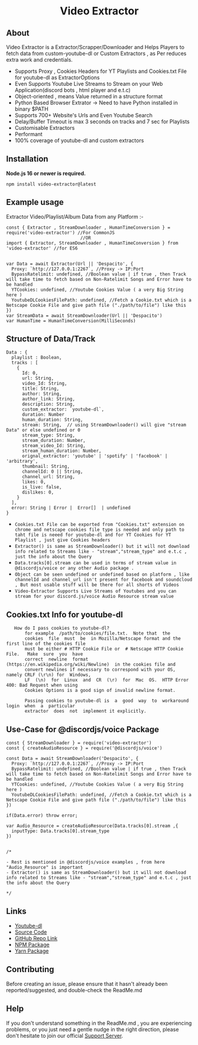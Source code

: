 <div align="center">
  <br />
  <br />
  <p>
<h1>Video Extractor</h1>
  </p>
</div>

## About

Video Extractor is a Extractor/Scrapper/Downloader and Helps Players to fetch data from custom-youtube-dl or Custom Extractors , as Per reduces extra work and credentials.

- Supports Proxy , Cookies Headers for YT Playlists and Cookies.txt File for youtube-dl as ExtractorOptions
- Even Supports Youtube Live Streams to Stream on your Web Application(discord bots , html player and e.t.c)
- Object-oriented , means Value returned in a structure format
- Python Based Browser Extrator -> Need to have Python installed in binary \$PATH
- Supports 700+ Website's Urls and Even Youtube Search
- Delay/Buffer Timeout is max 3 seconds on tracks and 7 sec for Playlists
- Customisable Extractors
- Performant
- 100% coverage of youtube-dl and custom extractors

## Installation

**Node.js 16 or newer is required.**

```
npm install video-extractor@latest
```

## Example usage

Extractor Video/Playlist/Album Data from any Platform :-

```
const { Extractor , StreamDownloader , HumanTimeConversion } = require('video-extractor') //For CommonJS
                            //OR
import { Extractor, StreamDownloader , HumanTimeConversion } from 'video-extractor' //for ES6


var Data = await Extractor(Url || 'Despacito', {
  Proxy: `http://127.0.0.1:2267`, //Proxy -> IP:Port
  BypassRatelimit: undefined, //Boolean value | if true , then Track will take time to fetch based on Non-Ratelimit Songs and Error have to be handled
  YTCookies: undefined, //Youtube Cookies Value ( a very Big String here )
  YoutubeDLCookiesFilePath: undefined, //Fetch a Cookie.txt which is a Netscape Cookie File and give path file ("./path/to/file") like this
})
var StreamData = await StreamDownloader(Url || 'Despacito')
var HumanTime = HumanTimeConversion(MilliSeconds)

```

## Structure of Data/Track

```
Data : {
  playlist : Boolean,
  tracks : [
    {
      Id: 0,
      url: String,
      video_Id: String,
      title: String,
      author: String,
      author_link: String,
      description: String,
      custom_extractor: `youtube-dl`,
      duration: Number
      human_duration: String,
      stream: String,  // using StreamDownloader() will give "stream Data" or else undefined or 0
      stream_type: String,
      stream_duration: Number,
      stream_video_Id: String,
      stream_human_duration: Number,
      orignal_extractor: 'youtube' | 'spotify' | 'facebook' | 'arbitrary',
      thumbnail: String,
      channelId: 0 || String,
      channel_url: String,
      likes: 0,
      is_live: false,
      dislikes: 0,
    }
  ],
  error: String | Error |  Error[]  | undefined
}
```

- `Cookies.txt File can be exported from "Cookies.txt" extension on chrome and netscape cookies file type is needed and only path to taht file is neeed for youtube-dl and for YT Cookies for YT Playlist , just give Cookies headers`
- `Extractor() is same as StreamDownloader() but it will not download info related to Streams like - "stream","stream_type" and e.t.c , just the info about the Query`
- `Data.tracks[0].stream can be used in terms of stream value in @discordjs/voice or any other Audio package .`
- `Object can be seen undefined or undefined based on platform , like channelId and channel_url isn't present for facebook and soundcloud , But most usable stuff will be there for all shorts of Videos`
- `Video-Extractor Supports Live Streams of Youtubes and you can stream for your discord.js/voice Audio Resource stream value`

## Cookies.txt Info for youtube-dl

```
   How do I pass cookies to youtube-dl?
       for example  /path/to/cookies/file.txt.  Note that  the
       cookies  file  must  be  in Mozilla/Netscape format and the first line of the cookies file
       must be either # HTTP Cookie File or  # Netscape HTTP Cookie File.   Make  sure  you  have
       correct  newline  format  (https://en.wikipedia.org/wiki/Newline)  in the cookies file and
       convert newlines if necessary to correspond with your OS, namely CRLF (\r\n) for  Windows,
       LF  (\n)  for  Linux  and  CR  (\r)  for  Mac  OS.  HTTP Error 400: Bad Request when using
       Cookies Options is a good sign of invalid newline format.

       Passing cookies to youtube-dl is  a  good  way  to  workaround  login  when  a  particular
       extractor  does  not  implement it explicitly.
```

## Use-Case for @discordjs/voice Package

```
const { StreamDownloader } = require('video-extractor')
const { createAudioResource } = require('@discordjs/voice')

const Data = await StreamDownloader('Despacito', {
  Proxy: `http://127.0.0.1:2267`, //Proxy -> IP:Port
  BypassRatelimit: undefined, //Boolean value | if true , then Track will take time to fetch based on Non-Ratelimit Songs and Error have to be handled
  YTCookies: undefined, //Youtube Cookies Value ( a very Big String here )
  YoutubeDLCookiesFilePath: undefined, //Fetch a Cookie.txt which is a Netscape Cookie File and give path file ("./path/to/file") like this
})

if(Data.error) throw error;

var Audio_Resource = createAudioResource(Data.tracks[0].stream ,{
  inputType: Data.tracks[0].stream_type
})


/*

- Rest is mentioned in @discordjs/voice examples , from here "Audio_Resource" is important
- Extractor() is same as StreamDownloader() but it will not download info related to Streams like - "stream","stream_type" and e.t.c , just the info about the Query

*/

```

## Links

- [Youtube-dl](https://www.npmjs.com/package/@sidislive/youtube-dl-exec)
- [Source Code](https://github.com/SidisLiveYT/Video-Extractor.git)
- [GitHub Repo Link](https://github.com/SidisLiveYT/Video-Extractor)
- [NPM Package](https://www.npmjs.com/package/video-extractor)
- [Yarn Package](https://yarn.pm/video-extractor)

## Contributing

Before creating an issue, please ensure that it hasn't already been reported/suggested, and double-check the ReadMe.md

## Help

If you don't understand something in the ReadMe.md , you are experiencing problems, or you just need a gentle
nudge in the right direction, please don't hesitate to join our official [Support Server](https://discord.gg/Vkmzffpjny).

